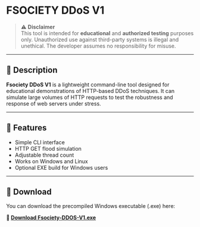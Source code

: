 # FSOCIETY DDoS V1

> ⚠️ **Disclaimer**  
This tool is intended for **educational** and **authorized testing** purposes only. Unauthorized use against third-party systems is illegal and unethical. The developer assumes no responsibility for misuse.

---

## 📌 Description

**Fsociety DDoS V1** is a lightweight command-line tool designed for educational demonstrations of HTTP-based DDoS techniques. It can simulate large volumes of HTTP requests to test the robustness and response of web servers under stress.

---

## 🚀 Features

- Simple CLI interface
- HTTP GET flood simulation
- Adjustable thread count
- Works on Windows and Linux
- Optional EXE build for Windows users

---

## 💾 Download

You can download the precompiled Windows executable (.exe) here:

**🔗 [Download Fsociety-DDOS-V1.exe](https://files.fm/f/shfu9pc9k7)** 
